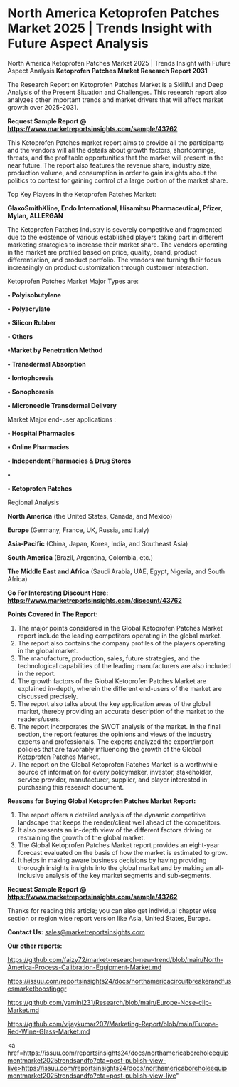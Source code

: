 # North America Ketoprofen Patches Market 2025 | Trends Insight with Future Aspect Analysis
 North America Ketoprofen Patches Market 2025 | Trends Insight with Future Aspect Analysis
<strong>Ketoprofen Patches Market Research Report 2031</strong>

The Research Report on Ketoprofen Patches Market is a Skillful and Deep Analysis of the Present Situation and Challenges. This research report also analyzes other important trends and market drivers that will affect market growth over 2025-2031.

<strong>Request Sample Report @ <a href=https://www.marketreportsinsights.com/sample/43762>https://www.marketreportsinsights.com/sample/43762</a></strong>

This Ketoprofen Patches market report aims to provide all the participants and the vendors will all the details about growth factors, shortcomings, threats, and the profitable opportunities that the market will present in the near future. The report also features the revenue share, industry size, production volume, and consumption in order to gain insights about the politics to contest for gaining control of a large portion of the market share.

Top Key Players in the Ketoprofen Patches Market:

<strong>GlaxoSmithKline, Endo International, Hisamitsu Pharmaceutical, Pfizer, Mylan, ALLERGAN</strong>

The Ketoprofen Patches Industry is severely competitive and fragmented due to the existence of various established players taking part in different marketing strategies to increase their market share. The vendors operating in the market are profiled based on price, quality, brand, product differentiation, and product portfolio. The vendors are turning their focus increasingly on product customization through customer interaction.

Ketoprofen Patches Market Major Types are:

<strong>•  Polyisobutylene

•  Polyacrylate

•  Silicon Rubber

•  Others

•Market by Penetration Method

•  Transdermal Absorption

•  Iontophoresis

•  Sonophoresis

•  Microneedle Transdermal Delivery</strong>

Market Major end-user applications :

<strong>•  Hospital Pharmacies

•  Online Pharmacies

•  Independent Pharmacies & Drug Stores

•  

•  Ketoprofen Patches</strong>

Regional Analysis

</u><strong><b>North America</b></strong> (the United States, Canada, and Mexico)

<strong><b>Europe </b></strong>(Germany, France, UK, Russia, and Italy)

<strong><b>Asia-Pacific</b></strong> (China, Japan, Korea, India, and Southeast Asia)

<strong><b>South America</b></strong> (Brazil, Argentina, Colombia, etc.)

<strong><b>The Middle East and Africa</b></strong> (Saudi Arabia, UAE, Egypt, Nigeria, and South Africa)

<strong>Go For Interesting Discount Here: <a href=https://www.marketreportsinsights.com/discount/43762>https://www.marketreportsinsights.com/discount/43762</a></strong>

<strong>Points Covered in The Report:</strong>
<ol>
  <li>The major points considered in the Global Ketoprofen Patches Market report include the leading competitors operating in the global market.</li>
  <li>The report also contains the company profiles of the players operating in the global market.</li>
  <li>The manufacture, production, sales, future strategies, and the technological capabilities of the leading manufacturers are also included in the report.</li>
  <li>The growth factors of the Global Ketoprofen Patches Market are explained in-depth, wherein the different end-users of the market are discussed precisely.</li>
  <li>The report also talks about the key application areas of the global market, thereby providing an accurate description of the market to the readers/users.</li>
  <li>The report incorporates the SWOT analysis of the market. In the final section, the report features the opinions and views of the industry experts and professionals. The experts analyzed the export/import policies that are favorably influencing the growth of the Global Ketoprofen Patches Market.</li>
  <li>The report on the Global Ketoprofen Patches Market is a worthwhile source of information for every policymaker, investor, stakeholder, service provider, manufacturer, supplier, and player interested in purchasing this research document.</li>
</ol>
<strong>Reasons for Buying Global Ketoprofen Patches Market Report:</strong>

<ol>
  <li>The report offers a detailed analysis of the dynamic competitive landscape that keeps the reader/client well ahead of the competitors.</li>
  <li>It also presents an in-depth view of the different factors driving or restraining the growth of the global market.</li>
  <li>The Global Ketoprofen Patches Market report provides an eight-year forecast evaluated on the basis of how the market is estimated to grow.</li>
  <li>It helps in making aware business decisions by having providing thorough insights insights into the global market and by making an all-inclusive analysis of the key market segments and sub-segments.</li>
</ol>
<strong>Request Sample Report @ <a href=https://www.marketreportsinsights.com/sample/43762>https://www.marketreportsinsights.com/sample/43762</a></strong>


Thanks for reading this article; you can also get individual chapter wise section or region wise report version like Asia, United States, Europe.

<strong>Contact Us:</strong>
sales@marketreportsinsights.com

<strong>Our other reports:</strong>

<a href=https://github.com/faizy72/market-research-new-trend/blob/main/North-America-Process-Calibration-Equipment-Market.md>https://github.com/faizy72/market-research-new-trend/blob/main/North-America-Process-Calibration-Equipment-Market.md</a>

<a href=https://issuu.com/reportsinsights24/docs/northamericacircuitbreakerandfusesmarketboostinggr>https://issuu.com/reportsinsights24/docs/northamericacircuitbreakerandfusesmarketboostinggr</a>

<a href=https://github.com/yamini231/Research/blob/main/Europe-Nose-clip-Market.md>https://github.com/yamini231/Research/blob/main/Europe-Nose-clip-Market.md</a>

<a href=https://github.com/vijaykumar207/Marketing-Report/blob/main/Europe-Red-Wine-Glass-Market.md>https://github.com/vijaykumar207/Marketing-Report/blob/main/Europe-Red-Wine-Glass-Market.md</a>

<a href=https://issuu.com/reportsinsights24/docs/northamericaboreholeequipmentmarket2025trendsandfo?cta=post-publish-view-live>https://issuu.com/reportsinsights24/docs/northamericaboreholeequipmentmarket2025trendsandfo?cta=post-publish-view-live</a>"
